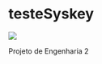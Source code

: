 # testeSyskey
<img src="https://image.flaticon.com/icons/png/512/25/25231.png">

Projeto de Engenharia 2